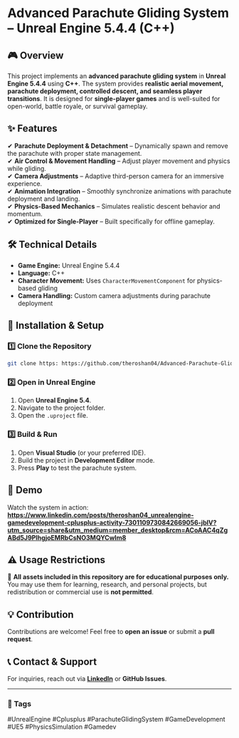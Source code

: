 # Advanced Parachute Gliding System – Unreal Engine 5.4.4 (C++)

## 🎮 Overview
This project implements an **advanced parachute gliding system** in **Unreal Engine 5.4.4** using **C++**. The system provides **realistic aerial movement, parachute deployment, controlled descent, and seamless player transitions**. It is designed for **single-player games** and is well-suited for open-world, battle royale, or survival gameplay.

## ✨ Features
✔ **Parachute Deployment & Detachment** – Dynamically spawn and remove the parachute with proper state management.  
✔ **Air Control & Movement Handling** – Adjust player movement and physics while gliding.  
✔ **Camera Adjustments** – Adaptive third-person camera for an immersive experience.  
✔ **Animation Integration** – Smoothly synchronize animations with parachute deployment and landing.  
✔ **Physics-Based Mechanics** – Simulates realistic descent behavior and momentum.  
✔ **Optimized for Single-Player** – Built specifically for offline gameplay.  

## 🛠️ Technical Details
- **Game Engine:** Unreal Engine 5.4.4  
- **Language:** C++  
- **Character Movement:** Uses `CharacterMovementComponent` for physics-based gliding  
- **Camera Handling:** Custom camera adjustments during parachute deployment  

## 📂 Installation & Setup
### 1️⃣ Clone the Repository
```bash
git clone https: https://github.com/theroshan04/Advanced-Parachute-Gliding-System-Cpp-UE5
```
### 2️⃣ Open in Unreal Engine
1. Open **Unreal Engine 5.4**.
2. Navigate to the project folder.
3. Open the `.uproject` file.

### 3️⃣ Build & Run
1. Open **Visual Studio** (or your preferred IDE).
2. Build the project in **Development Editor** mode.
3. Press **Play** to test the parachute system.

## 🎥 Demo
Watch the system in action: **https://www.linkedin.com/posts/theroshan04_unrealengine-gamedevelopment-cplusplus-activity-7301109730842669056-jblV?utm_source=share&utm_medium=member_desktop&rcm=ACoAAC4qZgABd5J9PIhgjoEMRbCsNO3MQYCwIm8**  

## ⚠️ Usage Restrictions
🛑 **All assets included in this repository are for educational purposes only.** You may use them for learning, research, and personal projects, but redistribution or commercial use is **not permitted**.

## 💡 Contribution
Contributions are welcome! Feel free to **open an issue** or submit a **pull request**.

## 📞 Contact & Support
For inquiries, reach out via **[LinkedIn](www.linkedin.com/in/theroshan04)** or **GitHub Issues**.

---

### 📌 Tags
#UnrealEngine #Cplusplus #ParachuteGlidingSystem #GameDevelopment #UE5 #PhysicsSimulation #Gamedev


